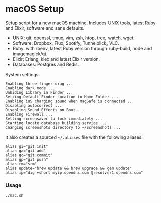# macOS Setup
Setup script for a new macOS machine. Includes UNIX tools, latest Ruby and Elixir, software and sane defaults.

- UNIX: git, openssl, tmux, vim, zsh, htop, tree, watch, wget.
- Software: Dropbox, Flux, Spotify, Tunnelblick, VLC.
- Ruby: with rbenv, latest Ruby version through ruby-build, node and imagemagick/qt.
- Elixir: Erlang, kiex and latest Elixir version.
- Databases: Postgres and Redis.

System settings:
```
Enabling three-finger drag ...
Enabling dark mode ...
Unhiding Library in Finder ...
Setting Default Finder Location to Home Folder ...
Enabling iOS charging sound when MagSafe is connected ...
Disabling autocorrect ...
Disabling Sound Effects on Boot ...
Enabling Firewall ...
Setting screensaver to lock immediately ...
Starting locate database building service ...
Changing screenshots directory to ~/Screenshots ...
```

It also creates a sourced `~/.aliases` file with the following aliases:
```
alias gi="git init"
alias ga="git add"
alias gc="git commit"
alias gp="git push"
alias rm="srm"
alias update="brew update && brew upgrade && gem update"
alias ip="dig +short myip.opendns.com @resolver1.opendns.com"
```

### Usage
```
./mac.sh
```
